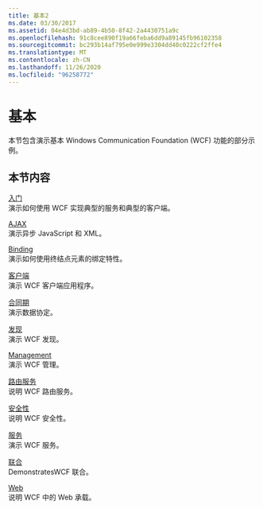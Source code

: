 ```yaml
---
title: 基本2
ms.date: 03/30/2017
ms.assetid: 04e4d3bd-ab89-4b50-8f42-2a4430751a9c
ms.openlocfilehash: 91c8cee890f19a66feba6dd9a89145fb96102358
ms.sourcegitcommit: bc293b14af795e0e999e3304dd40c0222cf2ffe4
ms.translationtype: MT
ms.contentlocale: zh-CN
ms.lasthandoff: 11/26/2020
ms.locfileid: "96258772"
---
```

# <a name="basic"></a>基本

本节包含演示基本 Windows Communication Foundation (WCF) 功能的部分示例。  
  
## <a name="in-this-section"></a>本节内容  

 [入门](getting-started-sample.md)  
 演示如何使用 WCF 实现典型的服务和典型的客户端。  
  
 [AJAX](ajax.md)  
 演示异步 JavaScript 和 XML。  
  
 [Binding](binding.md)  
 演示如何使用终结点元素的绑定特性。  
  
 [客户端](client.md)  
 演示 WCF 客户端应用程序。  
  
 [合同期](contract.md)  
 演示数据协定。  
  
 [发现](discovery-samples.md)  
 演示 WCF 发现。  
  
 [Management](management.md)  
 演示 WCF 管理。  
  
 [路由服务](routing-services.md)  
 说明 WCF 路由服务。  
  
 [安全性](security-in-wcf.md)  
 说明 WCF 安全性。  
  
 [服务](services.md)  
 演示 WCF 服务。  
  
 [联合](syndication.md)  
 DemonstratesWCF 联合。  
  
 [Web](web.md)  
 说明 WCF 中的 Web 承载。
